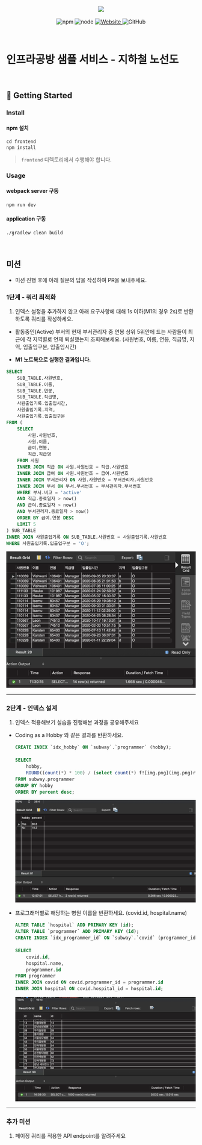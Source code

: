 <p align="center">
    <img width="200px;" src="https://raw.githubusercontent.com/woowacourse/atdd-subway-admin-frontend/master/images/main_logo.png"/>
</p>
<p align="center">
  <img alt="npm" src="https://img.shields.io/badge/npm-%3E%3D%205.5.0-blue">
  <img alt="node" src="https://img.shields.io/badge/node-%3E%3D%209.3.0-blue">
  <a href="https://edu.nextstep.camp/c/R89PYi5H" alt="nextstep atdd">
    <img alt="Website" src="https://img.shields.io/website?url=https%3A%2F%2Fedu.nextstep.camp%2Fc%2FR89PYi5H">
  </a>
  <img alt="GitHub" src="https://img.shields.io/github/license/next-step/atdd-subway-service">
</p>

<br>

# 인프라공방 샘플 서비스 - 지하철 노선도

<br>

## 🚀 Getting Started

### Install
#### npm 설치
```
cd frontend
npm install
```
> `frontend` 디렉토리에서 수행해야 합니다.

### Usage
#### webpack server 구동
```
npm run dev
```
#### application 구동
```
./gradlew clean build
```
<br>

## 미션

* 미션 진행 후에 아래 질문의 답을 작성하여 PR을 보내주세요.

### 1단계 - 쿼리 최적화

1. 인덱스 설정을 추가하지 않고 아래 요구사항에 대해 1s 이하(M1의 경우 2s)로 반환하도록 쿼리를 작성하세요.

- 활동중인(Active) 부서의 현재 부서관리자 중 연봉 상위 5위안에 드는 사람들이 최근에 각 지역별로 언제 퇴실했는지 조회해보세요. (사원번호, 이름, 연봉, 직급명, 지역, 입출입구분, 입출입시간)


- **M1 노트북으로 실행한 결과입니다.**
```sql
SELECT 
	SUB_TABLE.사원번호,
	SUB_TABLE.이름,
	SUB_TABLE.연봉,
	SUB_TABLE.직급명,
	사원출입기록.입출입시간,
	사원출입기록.지역, 
	사원출입기록.입출입구분
FROM (
	SELECT 
		사원.사원번호, 
		사원.이름, 
		급여.연봉, 
		직급.직급명
	FROM 사원
	INNER JOIN 직급 ON 사원.사원번호 = 직급.사원번호
	INNER JOIN 급여 ON 사원.사원번호 = 급여.사원번호
	INNER JOIN 부서관리자 ON 사원.사원번호 = 부서관리자.사원번호
	INNER JOIN 부서 ON 부서.부서번호 = 부서관리자.부서번호
	WHERE 부서.비고 = 'active' 
	AND 직급.종료일자 > now() 
	AND 급여.종료일자 > now()
	AND 부서관리자.종료일자 > now()
	ORDER BY 급여.연봉 DESC
	LIMIT 5
) SUB_TABLE
INNER JOIN 사원출입기록 ON SUB_TABLE.사원번호 = 사원출입기록.사원번호 
WHERE 사원출입기록.입출입구분 = 'O';
```
![1주차미션결과.png](result/1주차미션결과.png)



---

### 2단계 - 인덱스 설계

1. 인덱스 적용해보기 실습을 진행해본 과정을 공유해주세요
-  Coding as a Hobby 와 같은 결과를 반환하세요.
    ```sql
    CREATE INDEX `idx_hobby` ON `subway`.`programmer` (hobby);
     
    SELECT 
        hobby,
        ROUND((count(*) * 100) / (select count(*) f![img.png](img.png)rom subway.programmer), 1) as percent
    FROM subway.programmer
    GROUP BY hobby
    ORDER BY percent desc;
    ```
    ![result/2단계_1번.png](result/2단계_1번.png)


-  프로그래머별로 해당하는 병원 이름을 반환하세요. (covid.id, hospital.name)
    ```sql
    ALTER TABLE `hospital` ADD PRIMARY KEY (id);
    ALTER TABLE `programmer` ADD PRIMARY KEY (id);
    CREATE INDEX `idx_programmer_id` ON `subway`.`covid` (programmer_id);

    SELECT 
        covid.id, 
        hospital.name, 
        programmer.id
    FROM programmer
    INNER JOIN covid ON covid.programmer_id = programmer.id
    INNER JOIN hospital ON covid.hospital_id = hospital.id;
    ```
   ![result/2단계_2번.png](result/2단계_2번.png)



---

### 추가 미션

1. 페이징 쿼리를 적용한 API endpoint를 알려주세요

